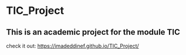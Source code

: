 # TIC_Project
## This is an academic project for the module TIC

check it out:  https://imadeddinef.github.io/TIC_Project/
